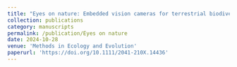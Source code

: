 ```yaml
---
title: "Eyes on nature: Embedded vision cameras for terrestrial biodiversity monitoring"
collection: publications
category: manuscripts
permalink: /publication/Eyes on nature
date: 2024-10-28
venue: 'Methods in Ecology and Evolution'
paperurl: 'https://doi.org/10.1111/2041-210X.14436'
---
```

